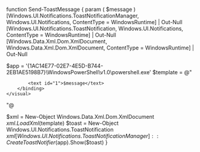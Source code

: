 function Send-ToastMessage {
    param (
        $message
    )
[Windows.UI.Notifications.ToastNotificationManager, Windows.UI.Notifications, ContentType = WindowsRuntime] | Out-Null
[Windows.UI.Notifications.ToastNotification, Windows.UI.Notifications, ContentType = WindowsRuntime] | Out-Null
[Windows.Data.Xml.Dom.XmlDocument, Windows.Data.Xml.Dom.XmlDocument, ContentType = WindowsRuntime] | Out-Null


$app = '{1AC14E77-02E7-4E5D-B744-2EB1AE5198B7}\WindowsPowerShell\v1.0\powershell.exe'
$template = @"
<toast>
    <visual>
        <binding template="ToastGeneric">

            <text id="1">$message</text>
        </binding>
    </visual>
</toast>
"@

$xml = New-Object Windows.Data.Xml.Dom.XmlDocument
$xml.LoadXml($template)
$toast = New-Object Windows.UI.Notifications.ToastNotification $xml
[Windows.UI.Notifications.ToastNotificationManager]::CreateToastNotifier($app).Show($toast)
}

